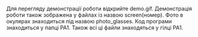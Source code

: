 Для перегляду демонстрації роботи відкрийте demo.gif. Демонстрація роботи також зображена у файлах із назвою screen(номер). Фото в окулярах знаходиться під назвою photo_glasses. Код програми знаходиться у папці PA1. Також всі ці файли знаходяться у гілці PA1.
